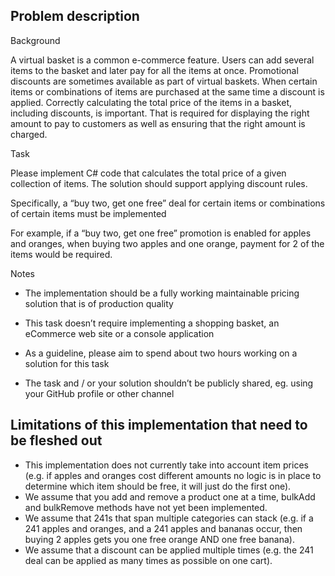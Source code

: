 ## Problem description
Background

A virtual basket is a common e-commerce feature. Users can add several items to the basket and later pay for all the items at once. Promotional discounts are sometimes available as part of virtual baskets. When certain items or combinations of items are purchased at the same time a discount is applied. Correctly calculating the total price of the items in a basket, including discounts, is important. That is required for displaying the right amount to pay to customers as well as ensuring that the right amount is charged.

Task

Please implement C# code that calculates the total price of a given collection of items. The solution should support applying discount rules.

Specifically, a “buy two, get one free” deal for certain items or combinations of certain items must be implemented

For example, if a “buy two, get one free” promotion is enabled for apples and oranges, when buying two apples and one orange, payment for 2 of the items would be required.

Notes

- The implementation should be a fully working maintainable pricing solution that is of production quality

- This task doesn’t require implementing a shopping basket, an eCommerce web site or a console application

- As a guideline, please aim to spend about two hours working on a solution for this task

- The task and / or your solution shouldn’t be publicly shared, eg. using your GitHub profile or other channel

## Limitations of this implementation that need to be fleshed out
- This implementation does not currently take into account item prices (e.g. if apples and oranges cost different amounts no logic is in place to determine which item should be free, it will just do the first one).
- We assume that you add and remove a product one at a time, bulkAdd and bulkRemove methods have not yet been implemented.
- We assume that 241s that span multiple categories can stack (e.g. if a 241 apples and oranges, and a 241 apples and bananas occur, then buying 2 apples gets you one free orange AND one free banana).
- We assume that a discount can be applied multiple times (e.g. the 241 deal can be applied as many times as possible on one cart). 